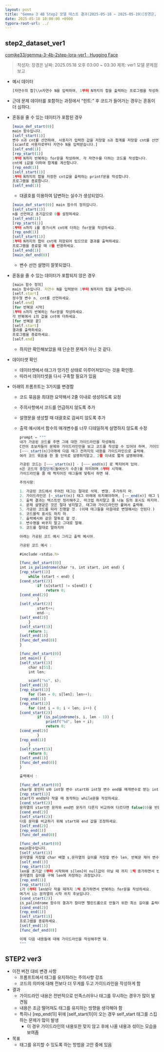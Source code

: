 ```yaml
---
layout: post
title: "Gemma 3 4B Step2 모델 테스트 결과(2025-05-18 ~ 2025-05-19)[장경은, 최연호]"
date: 2025-05-18 10:00:00 +0900
typora-root-url: ../
---
```


## step2_dataset_ver1

[comjke33/gemma-3-4b-2step-lora-ver1 · Hugging Face](https://huggingface.co/comjke33/gemma-3-4b-2step-lora-ver1)

> 작성자: 장경은 날짜: 2025.05.18 오후 03:00 ~ 03:30 제목: ver1 모델 문제점 보고

- 예시 데이터

  ```jsx
  [자연수의 합]\\n자연수 N을 입력하여, 1부터 N까지의 합을 출력하는 프로그램을 작성하시오.\\n입력 설명:\\nN\\nN(정수): 처리할 정수\\n1 \\\\leq  N < 2^{10}\\n출력 설명:\\n1부터 N까지 합한 결과를 출력한다.\\n입력 예시:\\n5\\n출력 예시:\\n15\\n힌트:\\n#include <stdio.h>\\n#include <string.h>\\n[main_def_start(0)]\\nint main () {\\n[self_start(1)]\\n    int n;\\n    int cnt =0;\\n    scanf (\\"%d\\", &n );\\n[self_end(1)]\\n[rep_start(1)]\\n    for (int i=1; i<=n; i++) {\\n\\n        cnt +=i;\\n\\n[rep_end(1)]\\n    }\\n[self_start(1)]\\n    printf (\\"%d\\", cnt );\\n    return 0;\\n[self_end(1)]\\n[main_def_end(0)]\\n}\\n
  ```

- 근데 문제 데이터를 포함하는 과정에서 “힌트:” 후 코드가 들어가는 경우는 혼동이 더 심하다.

- 혼동을 줄 수 있는 데이터가 포함된 경우

  ```jsx
  [main_def_start(0)]
  main 함수입니다.
  [self_start(1)]
  변수 n과 cnt를 선언하여, 사용자가 입력한 값을 저장할 n과 합계를 저장할 cnt를 선언합니다.
  [scanf로 사용자로부터 자연수 N을 입력받습니다.]
  [self_end(1)]
  [rep_start(1)]
  1부터 N까지 반복하는 for문을 작성하여, 각 자연수를 더하는 코드를 작성합니다.
  cnt에 i값을 더하여 합계를 계산합니다.
  [rep_end(1)]
  [self_start(1)]
  1부터 N까지의 합을 저장한 cnt값을 출력하는 printf문을 작성합니다.
  프로그램을 종료합니다.
  [self_end(1)]
  ```

  - 대괄호를 이용하여 답변하는 실수가 생성되었다.

  ```jsx
  [main_def_start(0)] main 함수의 정의입니다.
  [self_start(1)]
  n을 선언하고 초기값으로 0을 설정하세요.
  [self_end(1)]
  [rep_start(1)]
  1부터 n까지 i를 증가시켜 cnt에 더하는 for문을 작성하세요.
  [rep_end(1)]
  [self_start(1)]
  1부터 N까지의 합이 cnt에 저장되어 있으므로 결과를 출력하세요.
  프로그램을 종료할 때 0을 반환하세요.
  [self_end(1)]
  [main_def_end(0)]
  ```

  - 변수 선언 설명이 잘못되었다.

- 혼동을 줄 수 있는 데이터가 포함되지 않은 경우

  ```jsx
  [main 함수 정의]
  main 함수입니다. 자연수 N을 입력받아 1부터 N까지의 합을 출력합니다.
  [self.start]
  정수형 변수 n, cnt를 선언하세요.
  [self.end]
  [for 반복문 시작]
  1부터 n까지 반복하는 for문을 작성하세요.
  각 반복에서 i의 값을 cnt에 더하세요.
  [for 반복문 끝]
  [self.start]
  결과를 출력하세요.
  프로그램을 종료하세요.
  [self.end]
  ```

  - 하지만 확인해보았을 때 단순한 문제가 아닌 것 같다.

- 데이터셋 확인

  - 데이터셋에서 태그가 망가진 상태로 이루어져있다는 것을 확인함.
  - 따라서 데이터셋을 다시 구축할 필요가 있음

- 아래의 프롬프트는 3가지를 변경함

  - 코드 묶음을 최대한 요약해서 2줄 이내로 생성하도록 요청

  - 주의사항에서 코드를 언급하지 않도록 추가

  - 설명문을 생성할 때 대괄호로 감싸지 않도록 추가

  - 출력 예시에서 함수의 매개변수를 너무 디테일하게 설명하지 않도록 수정

    ```jsx
    prompt = """
    내가 가공된 코드를 주면 그에 대한 가이드라인을 작성해줘.
    C언어 초보자들이 문제와 가이드라인만을 보고 코드를 작성할 수 있어야 하며, 가이드라인은 태그 단위로 설명해줘.
    [~~~_start(n)]아래에 다음 태그 전까지의 내용을 가이드라인으로 출력해.
    여러 코드 묶음을 한 줄 단위로 설명하지말고, 2줄 이내로 짧게 설명해야해.
    
    가공된 코드는 [~~~_start(n)] - [~~~_end(n)] 로 짝지어져 있어. 
    n은 코드의 중첩단계(들여쓰기 수준)를 의미하며 0부터 시작해.
    가이드라인을 줄 때 짝지어진 태그들에 맞춰서 하면 돼.
    
    주의사항:
    
    1. 가공된 코드에서 주어진 태그는 절대로 삭제, 변형, 추가하지 마.
    2. 가이드라인은 [~_start(n)] 태그 아래에 위치해야하며, [~~_end(n)] 태그 밑에는 가이드라인을 절대 달지마.
    3. 출력 결과는 텍스트만 정리해주고, 마크업 하지말고 줄 나눔 등의 표시도 하지마. 그리고 대괄호로 감싸지도 마.
    4. 문제 설명같은 것은 절대 넣지말고, 태그와 가이드라인만 붙여서 출력해.
    5. 가공된 코드를 따라 진행할 것. (이때 태그들을 마음대로 변형해서는 안된다.)
    6. 코드블럭 표시도 하지 마.
    7. 출력예시와 같은 말투로 할 것.
    8. 변수명을 바꾸지 말고 그대로 말해.
    9. 코드를 절대로 말하지마
    
    아래는 가공된 코드 예시 그리고 출력 예시야. 
    
    가공된 코드 예시 :
    
    #include <stdio.h>
    
    [func_def_start(0)]
    int is_palindrome(char *s, int start, int end) {
    [rep_start(1)]
        while (start < end) {
    [cond_start(2)]
            if (s[start] != s[end]) {
                return 0;
    [cond_end(2)]
            }
    [self_start(2)]
            start++;
            end--;
    [self_end(2)]
        }
    [self_start(1)]
        return 1;
    [self_end(1)]
    [func_def_end(0)]
    }
    
    [func_def_start(0)]
    int main() {
    [self_start(1)]
        char s[51];
        int len;
    
        scanf("%s", s);
    [self_end(1)]
    [rep_start(1)]
        for (len = 0; s[len]; len++);
    [rep_end(1)]
    [rep_start(1)]
        for (int i = 0; i < len; i++) {
    [cond_start(2)]
            if (is_palindrome(s, i, len - 1)) {
                printf("%d", len + i);
                return 0;
    [cond_end(2)]
            }
    [rep_end(1)]
        }
    [self_start(1)]
        return 0;
    [self_end(1)]
    [func_def_end(0)]
    }
    
    출력예시 : 
    
    [func_def_start(0)]
    char형 포인터 s와 int형 변수 start와 int형 변수 end를 매개변수로 받는 int 반환형 `is_palindrome` 함수를 정의하세요.
    [rep_start(1)]
    start가 end보다 작을 때 동작하는 while문을 작성하세요.
    [cond_start(2)]
    문자열의 start번 문자와 end번 문자가 다른지 비교하여 다르다면 false(0)을 반환하세요.
    [cond_end(2)]
    [self_start(2)]
    다음 문자를 비교하기 위해 start와 end 값을 조정하세요.
    [self_end(2)]
    [rep_end(1)]
    [func_def_end(0)]
    
    [func_def_start(0)]
    main함수입니다.
    [self_start(1)]
    문자열을 저장할 char 배열 s,문자열의 길이를 저장할 변수 len, 반복문 제어 변수 i를 선언하고 문자열을 입력받으세요.
    [self_end(1)]
    [rep_start(1)]
    len을 초기값 0부터 시작하여 s[len]이 null값이 아닐 때 까지 1씩 증가하면서 반복하는 for문을 작성하세요.
    문자열의 길이를 구해 len에 저장하는 과정입니다.
    [rep_end(1)]
    [rep_start(1)]
    i가 0부터 len보다 작을 때까지 1씩 증가하면서 반복하는 for문을 작성하세요.
    여기서 i는 문자열의 시작 위치 후보입니다.
    [cond_start(2)]
    is_palindrome 함수의 결과가 참이면 팰린드롬으로 만들기 위한 최소 길이를 출력하고 프로그램을 종료하세요.
    [cond_end(2)]
    [rep_end(1)]
    [self_start(1)]
    프로그램을 종료하세요.
    [self_end(1)]
    [func_def_end(0)]
    
    이제 다음 내용들에 대해 가이드라인을 작성해주면 돼.
    """
    ```

## STEP2 ver3

- 이전 버전 대비 변경 사항
  - 프롬프트에서 태그를 유지하라는 주의사항 강조
  - 코드의 의미에 대해 전보다 더 무게를 두고 가이드라인을 작성하게 함
- 결과
  - 가이드라인 내용은 전반적으로 만족스러우나 태그를 무시하는 경우가 많이 발견됨
  - 내용은 조금 떨어져도 태그를 유지하는 방향을 생각해야 함
  - 특히나 [rep_end(1)] 뒤에 [self_start(1)]이 오는 경우 self_start 태그를 스킵하는 문제가 많이 발생
    - 이 경우 가이드라인의 내용또한 맞지 않고 후에 나올 내용과 섞이는 모습을 보여줌
- 목표
  - 태그를 유지할 수 있도록 하는 방법을 고안 중에 있음